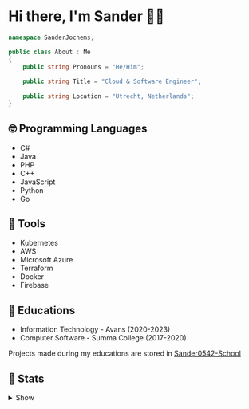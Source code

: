 # Hi there, I'm Sander 👋🏼

```cs
namespace SanderJochems;

public class About : Me
{
    public string Pronouns = "He/Him";
    
    public string Title = "Cloud & Software Engineer";
    
    public string Location = "Utrecht, Netherlands";
}
```

## 🤓 Programming Languages

- C#
- Java
- PHP
- C++
- JavaScript
- Python
- Go

## 🔧 Tools

- Kubernetes
- AWS
- Microsoft Azure
- Terraform
- Docker
- Firebase

## 🏫 Educations

- Information Technology - Avans (2020-2023)
- Computer Software - Summa College (2017-2020)

Projects made during my educations are stored in [Sander0542-School](https://github.com/Sander0542-School)

## 🏁 Stats

<details>
<summary>Show</summary>

![Sander0542 GitHub Stats](https://github-readme-stats.vercel.app/api?username=Sander0542&count_private=true&include_all_commits=true&show_icons=true)

![Top Languages](https://github-readme-stats.vercel.app/api/top-langs/?username=Sander0542&layout=compact)
</details>
